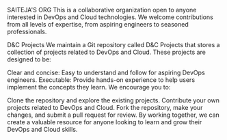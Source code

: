 SAITEJA'S ORG
This is a collaborative organization open to anyone interested in DevOps and Cloud technologies. We welcome contributions from all levels of expertise, from aspiring engineers to seasoned professionals.

D&C Projects
We maintain a Git repository called D&C Projects that stores a collection of projects related to DevOps and Cloud. These projects are designed to be:

Clear and concise: Easy to understand and follow for aspiring DevOps engineers.
Executable: Provide hands-on experience to help users implement the concepts they learn.
We encourage you to:

Clone the repository and explore the existing projects.
Contribute your own projects related to DevOps and Cloud.
Fork the repository, make your changes, and submit a pull request for review.
By working together, we can create a valuable resource for anyone looking to learn and grow their DevOps and Cloud skills.
